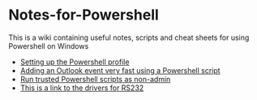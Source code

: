 # Notes-for-Powershell
This is a wiki containing useful notes, scripts and cheat sheets for using Powershell on Windows 

* [Setting up the Powershell profile](https://github.com/tvs-dk/Notes-for-Powershell/wiki/Setting-up-the-Powershell-profile)
* [Adding an Outlook event very fast using a Powershell script](https://github.com/tvs-dk/quick-add-outlook)
* [Run trusted Powershell scripts as non-admin](https://github.com/tvs-dk/Notes-for-Powershell/wiki/Run-trusted-Powershell-scripts-as-non-admin)
* [This is a link to the drivers for RS232](https://www.wch.cn/download/CH341SER_EXE.html)
